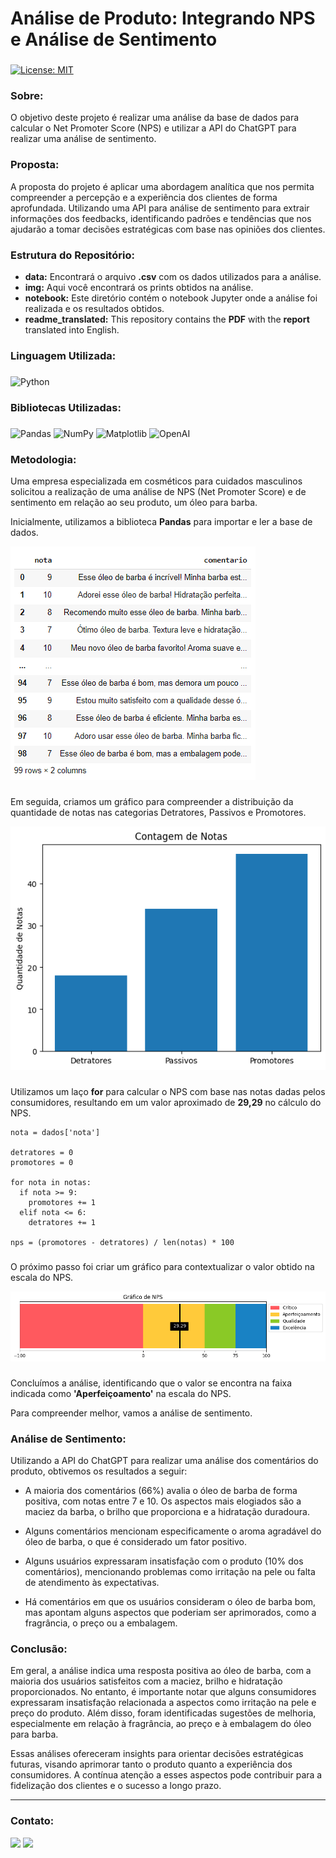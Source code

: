 # Análise de Produto: Integrando NPS e Análise de Sentimento

###
[![License: MIT](https://img.shields.io/badge/License-MIT-black.svg)](https://opensource.org/licenses/MIT) 

### Sobre:

O objetivo deste projeto é realizar uma análise da base de dados para calcular o Net Promoter Score (NPS) e utilizar a API do ChatGPT para realizar uma análise de sentimento.

### Proposta:

A proposta do projeto é aplicar uma abordagem analítica que nos permita compreender a percepção e a experiência dos clientes de forma aprofundada. Utilizando uma API para análise de sentimento para extrair informações dos feedbacks, identificando padrões e tendências que nos ajudarão a tomar decisões estratégicas com base nas opiniões dos clientes.

### Estrutura do Repositório:
- <strong>data:</strong> Encontrará o arquivo **.csv** com os dados utilizados para a análise.
- <strong>img:</strong> Aqui você encontrará os prints obtidos na análise.
- <strong>notebook:</strong> Este diretório contém o notebook Jupyter onde a análise foi realizada e os resultados obtidos.
- <strong>readme_translated:</strong> This repository contains the **PDF** with the **report** translated into English.

### Linguagem Utilizada:
###
![Python](https://img.shields.io/badge/python-3670A0?style=for-the-badge&logo=python&logoColor=white&color=black)

### Bibliotecas Utilizadas:
###
![Pandas](https://img.shields.io/badge/pandas-%23150458.svg?style=for-the-badge&logo=pandas&logoColor=white&color=black) 	![NumPy](https://img.shields.io/badge/numpy-%23013243.svg?style=for-the-badge&logo=numpy&logoColor=white&color=black) ![Matplotlib](https://img.shields.io/badge/Matplotlib-%23ffffff.svg?style=for-the-badge&logo=Matplotlib&logoColor=white&color=black) ![OpenAI](https://img.shields.io/badge/OpenAI-%233F4F75.svg?style=for-the-badge&logoColor=white&color=black)

### Metodologia:

Uma empresa especializada em cosméticos para cuidados masculinos solicitou a realização de uma análise de NPS (Net Promoter Score) e de sentimento em relação ao seu produto, um óleo para barba.

Inicialmente, utilizamos a biblioteca **Pandas** para importar e ler a base de dados.

<img src="/img/dados.png">

###
Em seguida, criamos um gráfico para compreender a distribuição da quantidade de notas nas categorias Detratores, Passivos e Promotores.

<img src="/img/grafico_notas.png">

###
Utilizamos um laço **for** para calcular o NPS com base nas notas dadas pelos consumidores, resultando em um valor aproximado de **29,29** no cálculo do NPS.

```
nota = dados['nota']

detratores = 0
promotores = 0

for nota in notas:
  if nota >= 9:
    promotores += 1
  elif nota <= 6:
    detratores += 1

nps = (promotores - detratores) / len(notas) * 100
```

###
O próximo passo foi criar um gráfico para contextualizar o valor obtido na escala do NPS.

<img src="/img/grafico_nps.png">

###
Concluímos a análise, identificando que o valor se encontra na faixa indicada como **'Aperfeiçoamento'** na escala do NPS.

Para compreender melhor, vamos a análise de sentimento.

### Análise de Sentimento:

Utilizando a API do ChatGPT para realizar uma análise dos comentários do produto, obtivemos os resultados a seguir:

- A maioria dos comentários (66%) avalia o óleo de barba de forma positiva, com notas entre 7 e 10. Os aspectos mais elogiados são a maciez da barba, o brilho que proporciona e a hidratação duradoura.

- Alguns comentários mencionam especificamente o aroma agradável do óleo de barba, o que é considerado um fator positivo.

- Alguns usuários expressaram insatisfação com o produto (10% dos comentários), mencionando problemas como irritação na pele ou falta de atendimento às expectativas.

- Há comentários em que os usuários consideram o óleo de barba bom, mas apontam alguns aspectos que poderiam ser aprimorados, como a fragrância, o preço ou a embalagem.

### Conclusão:

Em geral, a análise indica uma resposta positiva ao óleo de barba, com a maioria dos usuários satisfeitos com a maciez, brilho e hidratação proporcionados. No entanto, é importante notar que alguns consumidores expressaram insatisfação relacionada a aspectos como irritação na pele e preço do produto. Além disso, foram identificadas sugestões de melhoria, especialmente em relação à fragrância, ao preço e à embalagem do óleo para barba.

Essas análises ofereceram insights para orientar decisões estratégicas futuras, visando aprimorar tanto o produto quanto a experiência dos consumidores. A contínua atenção a esses aspectos pode contribuir para a fidelização dos clientes e o sucesso a longo prazo.

---
### Contato:

<div>
  <a href="https://linkedin.com/in/marcospontesjunior" target="_blank"><img src="https://img.shields.io/badge/linkedin-%230077B5.svg?style=for-the-badge&logo=linkedin&logoColor=white&color=black" target="_blank"></a>  
  <a href = "mailto:marcospntsjunior@gmail.com"><img src="https://img.shields.io/badge/Gmail-D14836?style=for-the-badge&logo=gmail&logoColor=white&color=black" target="_blank"></a>
</div>
